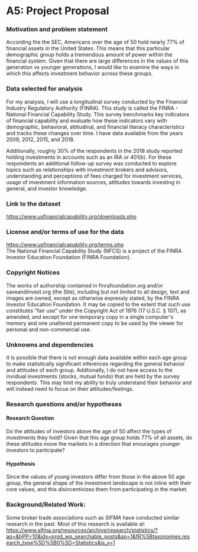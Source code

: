 # A5: Project Proposal


### Motivation and problem statement
According the the SEC, Americans over the age of 50 hold nearly 77% of financial assets in the United States.   This means that this particular demographic group holds a tremendous amount of power within the financial system.  Given that there are large differences in the values of this generation vs younger generations, I would like to examine the ways in which this affects investment behavior across these groups.

### Data selected for analysis
For my analysis, I will use a longitudinal survey conducted by the Financial Industry Regulatory Authority (FINRA).  This study is called the FINRA - National Financial Capability Study.  This survey benchmarks key indicators of financial capability and evaluate how these indicators vary with demographic, behavioral, attitudinal, and financial literacy characteristics and tracks these changes over time.   I have data available from the years 2009, 2012, 2015, and 2018.

Additionally, roughly 30% of the respondents in the 2018 study reported holding investments in accounts such as an IRA or 401(k).  For these respondents an additional follow-up survey was conducted to explore topics such as relationships with investment brokers and advisors, understanding and perceptions of fees charged for investment services, usage of investment information sources, attitudes towards investing in general, and investor knowledge.



### Link to the dataset

https://www.usfinancialcapability.org/downloads.php


### License and/or terms of use for the data
https://www.usfinancialcapability.org/terms.php  
The National Financial Capability Study (NFCS) is a project of the FINRA Investor Education Foundation (FINRA Foundation).

### Copyright Notices

The works of authorship contained in finrafoundation.org and/or saveandinvest.org (the Site), including but not limited to all design, text and images are owned, except as otherwise expressly stated, by the FINRA Investor Education Foundation.  It may be copied to the extent that such use constitutes "fair use" under the Copyright Act of 1976 (17 U.S.C. § 107), as amended, and except for one temporary copy in a single computer's memory and one unaltered permanent copy to be used by the viewer for personal and non-commercial use.
        
### Unknowns and dependencies 

It is possible that there is not enough data available within each age group to make statistically significant inferences regarding the general behavior and attitudes of each group.  Addtionally, I do not have access to the invidiual investments (stocks, mutual funds) that are held by the survey respondents.  This may limit my ability to truly understand their behavior and will instead need to focus on their attitudes/feelings.
  
### Research questions and/or hypotheses

#### Research Question

Do the attitudes of investors above the age of 50 affect the types of investments they hold?  Given that this age group holds 77% of all assets, do these attitudes move the markets in a direction that enourages younger investors to participate?

#### Hypothesis

Since the values of young investors differ from those in the above 50 age group, the general shape of the investment landscape is not inline with their core values, and this disincentivizes them from participating in the market. 

### Background/Related Work: 

Some broker trade associations such as _SIFMA_ have conducted similar research in the past.   Most of this research is available at: 
https://www.sifma.org/resources/archive/research/statistics/?aq=&hPP=10&idx=prod_wp_searchable_posts&ap=1&fR%5Btaxonomies.research_type%5D%5B0%5D=Statistics&is_v=1
